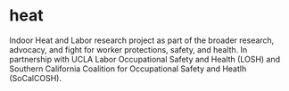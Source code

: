 # heat
Indoor Heat and Labor research project as part of the broader research, advocacy, and fight for worker protections, safety, and health. In partnership with UCLA Labor Occupational Safety and Health (LOSH) and Southern California Coalition for Occupational Safety and Heatlh (SoCalCOSH). 
